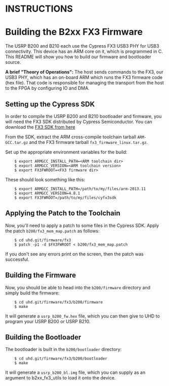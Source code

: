 INSTRUCTIONS
================================

# Building the B2xx FX3 Firmware

The USRP B200 and B210 each use the Cypress FX3 USB3 PHY for USB3 connectivity.
This device has an ARM core on it, which is programmed in C. This README will
show you how to build our firmware and bootloader source.

**A brief "Theory of Operations":**
The host sends commands to the FX3, our USB3 PHY, which has an on-board ARM
which runs the FX3 firmware code (hex file). That code is responsible for
managing the transport from the host to the FPGA by configuring IO and DMA.

## Setting up the Cypress SDK

In order to compile the USRP B200 and B210 bootloader and firmware, you will
need the FX3 SDK distributed by Cypress Semiconductor.  You can download the
[FX3 SDK from here](https://www.cypress.com/documentation/software-and-drivers/ez-usb-fx3-software-development-kit)

From the SDK, extract the ARM cross-compile toolchain tarball `ARM-GCC.tar.gz`
and the FX3 firmware tarball `fx3_firmware_linux.tar.gz`.

Set up the appropriate environment variables for the build:

```
    $ export ARMGCC_INSTALL_PATH=<ARM toolchain dir>
    $ export ARMGCC_VERSION=<ARM toolchain version>
    $ export FX3FWROOT=<FX3 firmware dir>
```

These should look something like this:

```
    $ export ARMGCC_INSTALL_PATH=/path/to/my/files/arm-2013.11
    $ export ARMGCC_VERSION=4.8.1
    $ export FX3FWROOT=/path/to/my/files/cyfx3sdk
```

## Applying the Patch to the Toolchain

Now, you'll need to apply a patch to some files in the Cypress SDK. Apply the
patch `b200/fx3_mem_map.patch` as follows:

```
    $ cd uhd.git/firmware/fx3
    $ patch -p1 -d $FX3FWROOT < b200/fx3_mem_map.patch
```

If you don't see any errors print on the screen, then the patch was successful.

## Building the Firmware

Now, you should be able to head into the `b200/firmware` directory and simply
build the firmware:

```
    $ cd uhd.git/firmware/fx3/b200/firmware
    $ make
```

It will generate a `usrp_b200_fw.hex` file, which you can then give to UHD to
program your USRP B200 or USRP B210.

## Building the Bootloader

The bootloader is built in the `b200/bootloader` directory:

```
    $ cd uhd.git/firmware/fx3/b200/bootloader
    $ make
```

It will generate a `usrp_b200_bl.img` file, which you can supply as an argument
to b2xx_fx3_utils to load it onto the device.
